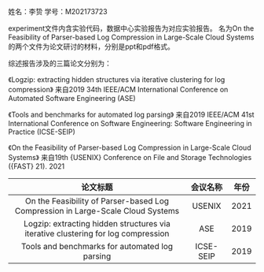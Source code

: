 姓名：李贽
学号：M202173723

experiment文件内含实验代码，数据中心实验报告为对应实验报告。
名为On the Feasibility of Parser-based Log Compression  in Large-Scale Cloud Systems的两个文件为论文研讨的材料，分别是ppt和pdf格式。

综述报告涉及的三篇论文分别为：

《Logzip: extracting hidden structures via iterative clustering for log compression》
来自2019 34th IEEE/ACM International Conference on Automated Software Engineering (ASE)

《Tools and benchmarks for automated log parsing》
来自2019 IEEE/ACM 41st International Conference on Software Engineering: Software Engineering in Practice (ICSE-SEIP)

《On the Feasibility of Parser-based Log Compression in Large-Scale Cloud Systems》
来自19th {USENIX} Conference on File and Storage Technologies ({FAST} 21). 2021

论文标题 | 会议名称 | 年份 |
:-----:|:-----:|:-----:|
On the Feasibility of Parser-based Log Compression in Large-Scale Cloud Systems | USENIX | 2021 |
Logzip: extracting hidden structures via iterative clustering for log compression | ASE | 2019 |
Tools and benchmarks for automated log parsing  | ICSE-SEIP | 2019 |、
